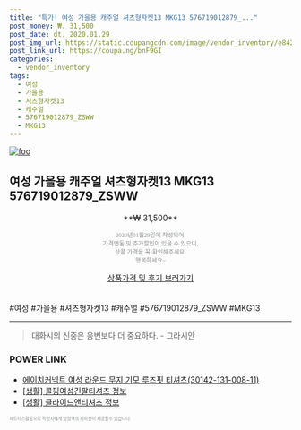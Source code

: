 ```yaml
--- 
title: "특가! 여성 가을용 캐주얼 셔츠형자켓13 MKG13 576719012879_..." 
post_money: ₩. 31,500 
post_date: dt. 2020.01.29 
post_img_url: https://static.coupangcdn.com/image/vendor_inventory/e842/49aaf5e83bc68e5033275a9fb3223be52913bdc4e6103c30100593ce56e5.jpg 
post_link_url: https://coupa.ng/bnF9GI 
categories: 
  - vendor_inventory 
tags: 
  - 여성 
  - 가을용 
  - 셔츠형자켓13 
  - 캐주얼 
  - 576719012879_ZSWW 
  - MKG13 
--- 
```

[![foo](https://static.coupangcdn.com/image/vendor_inventory/e842/49aaf5e83bc68e5033275a9fb3223be52913bdc4e6103c30100593ce56e5.jpg)](https://coupa.ng/bnF9GI) 

## 여성 가을용 캐주얼 셔츠형자켓13 MKG13 576719012879_ZSWW 
<p style="text-align: center;">**₩ 31,500**</p> 
<p style="text-align: center;"><span style="color: #898c8f; font-family: Georgia,Times,serif; font-size: 0.75em;">2020년01월29일에 작성되어, <br>가격변동 및 추가할인이 있을 수 있으니,<br> 상품 가격을 꼭!확인해주세요.<br>행복하세요~</span> 
</p>	 
<div markdown="0" style="text-align: center;"><a href="https://coupa.ng/bnF9GI" class="btn btn--success">상품가격 및 후기 보러가기</a></div> 
<br><br> 
  #여성 #가을용 #셔츠형자켓13 #캐주얼 #576719012879_ZSWW #MKG13 
<hr> 

> 대화시의 신중은 웅변보다 더 중요하다. - 그라시안 


### POWER LINK

* <a href="https://blog.naver.com/fasyy4321/221786614372" target="_blank">에이치커넥트 여성 라운드 무지 기모 루즈핏 티셔츠(30142-131-008-11)</a>
* <a href="https://blog.naver.com/sakai111/221763187628" target="_blank"> [생활] 콜핑여성긴팔티셔츠 정보 </a>
* <a href="https://blog.naver.com/sakai111/221759323784" target="_blank"> [생활] 클라이드앤티셔츠 정보 </a>

<span style="color: #898c8f; font-family: Georgia,Times,serif; font-size: 0.55em;">파트너스활동으로 작성자에게 일정액의 커미션이 제공될수 있습니다.</span> 
